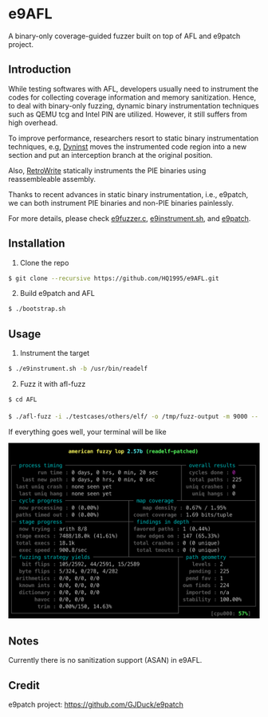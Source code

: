 # e9AFL

A binary-only coverage-guided fuzzer built on top of AFL and e9patch project.

## Introduction

While testing softwares with AFL, developers usually need to instrument the codes for
collecting coverage information and memory sanitization. Hence, to deal with
binary-only fuzzing, dynamic binary instrumentation techniques such as 
QEMU tcg and Intel PIN are utilized. However, it still suffers from high overhead.  

To improve performance, researchers resort to static binary instrumentation
techniques, e.g, [Dyninst](https://dyninst.org/) moves the instrumented code region
into a new section and put an interception branch at the original position. 

Also, [RetroWrite](https://github.com/HexHive/retrowrite) statically
instruments the PIE binaries using reassembleable assembly.

Thanks to recent advances in static binary instrumentation, i.e., e9patch,
we can both instrument PIE binaries and non-PIE binaries painlessly.

For more details, please check [e9fuzzer.c](./e9fuzzer.c), 
[e9instrument.sh](./e9instrument.sh), and [e9patch](https://github.com/GJDuck/e9patch).

## Installation

1. Clone the repo

```bash
$ git clone --recursive https://github.com/HQ1995/e9AFL.git 
```

2. Build e9patch and AFL

```bash
$ ./bootstrap.sh
```

## Usage

1. Instrument the target

```bash
$ ./e9instrument.sh -b /usr/bin/readelf
```

2. Fuzz it with afl-fuzz

```bash
$ cd AFL

$ ./afl-fuzz -i ./testcases/others/elf/ -o /tmp/fuzz-output -m 9000 -- ../readelf-patched -a @@
```

If everything goes well, your terminal will be like

![afl-fuzz](./docs/fuzz-readelf.png)

## Notes

Currently there is no sanitization support (ASAN) in e9AFL.

## Credit

e9patch project: https://github.com/GJDuck/e9patch
